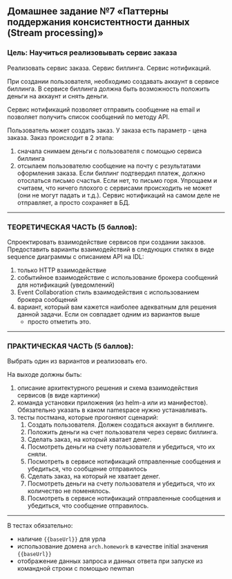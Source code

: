 ## Домашнее задание №7 «Паттерны поддержания консистентности данных (Stream processing)»

### Цель: Научиться реализовывать сервис заказа

Реализовать сервис заказа. Сервис биллинга. Сервис нотификаций.

При создании пользователя, необходимо создавать аккаунт в сервисе биллинга. В сервисе биллинга должна быть возможность
положить деньги на аккаунт и снять деньги.

Сервис нотификаций позволяет отправить сообщение на email и позволяет получить список сообщений по методу API.

Пользователь может создать заказ. У заказа есть параметр - цена заказа. Заказ происходит в 2 этапа:

1) сначала снимаем деньги с пользователя с помощью сервиса биллинга
2) отсылаем пользователю сообщение на почту с результатами оформления заказа. Если биллинг подтвердил платеж, должно
   отослаться письмо счастья. Если нет, то письмо горя. Упрощаем и считаем, что ничего плохого с сервисами происходить
   не может (они не могут падать и т.д.). Сервис нотификаций на самом деле не отправляет, а просто сохраняет в БД.

---

### ТЕОРЕТИЧЕСКАЯ ЧАСТЬ (5 баллов):

Спроектировать взаимодействие сервисов при создании заказов. Предоставить варианты взаимодействий в следующих стилях в
виде sequence диаграммы с описанием API на IDL:

1) только HTTP взаимодействие
2) событийное взаимодействие с использование брокера сообщений для нотификаций (уведомлений)
3) Event Collaboration cтиль взаимодействия с использованием брокера сообщений
4) вариант, который вам кажется наиболее адекватным для решения данной задачи. Если он совпадает одним из вариантов выше
   - просто отметить это.

---

### ПРАКТИЧЕСКАЯ ЧАСТЬ (5 баллов):

Выбрать один из вариантов и реализовать его.

На выходе должны быть:

1) описание архитектурного решения и схема взаимодействия сервисов (в виде картинки)
2) команда установки приложения (из helm-а или из манифестов). Обязательно указать в каком namespace нужно устанавливать.
3) тесты постмана, которые прогоняют сценарий:
   1) Создать пользователя. Должен создаться аккаунт в биллинге.
   2) Положить деньги на счет пользователя через сервис биллинга.
   3) Сделать заказ, на который хватает денег.
   4) Посмотреть деньги на счету пользователя и убедиться, что их сняли.
   5) Посмотреть в сервисе нотификаций отправленные сообщения и убедиться, что сообщение отправилось
   6) Сделать заказ, на который не хватает денег.
   7) Посмотреть деньги на счету пользователя и убедиться, что их количество не поменялось.
   8) Посмотреть в сервисе нотификаций отправленные сообщения и убедиться, что сообщение отправилось.

---

В тестах обязательно:
- наличие `{{baseUrl}}` для урла
- использование домена `arch.homework` в качестве initial значения `{{baseUrl}}`
- отображение данных запроса и данных ответа при запуске из командной строки с помощью newman

